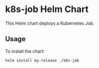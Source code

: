 # k8s-job Helm Chart

This Helm chart deploys a Kubernetes Job.

## Usage

To install the chart:

```bash
helm install my-release ./k8s-job